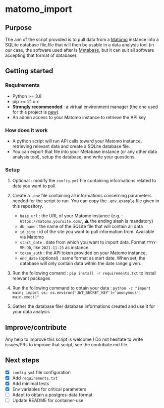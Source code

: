 # matomo_import
## Purpose
The aim of the script provided is to pull data from a [Matomo](matomo.org) instance into a SQLite database file,file that will then be usable in a data analysis tool (in our case, the software used after is [Metabase](metabase.com), but it can suit all software accepting that format of database).



## Getting started
### Requirements
- Python >= 3.8
- pip >= 21.x.x
- **Strongly recommended** : a virtual environment manager (the one used for this project is [pew](https://github.com/berdario/pew)).
- An admin access to your Matomo instance to retrieve the API key

### How does it work
- A python script will run API calls toward your Matomo instance, retrieving relevant data and create a SQLite database file.
- You can export that file into your Metabase instance (or any other data analysis tool), setup the database, and write your questions.

### Setup
1. Optional : modify the `config.yml` file containing informations related to data you want to pull.
2. Create a `.env` file containing all informations concerning parameters needed for the script to run. You can copy the `.env.example` file given in this repository.
    - `base_url` : the URL of your Matomo instance (e.g. : `https://matomo.yoursite.com/`, ⚠️ the ending slash is mandatory)
    - `db_name` : the name of the SQLite file that will contain all data
    - `id_site` : id of the site you want to pull information from. Available via Matomo
    - `start_date` : date from which you want to import data. Format `YYYY-MM-DD`, like `2021-11-23` as instance.
    - `token_auth` : the API token provided on your Matomo instance.
    - `end_date` (optional) : same format as start date. When set, the database will only contain data within the date range given.


3. Run the following comand : `pip install -r requirements.txt` to install relevant packages
4. Run the following command to obtain your data : `python -c "import main; import os; os.environ['JWT_SECRET_KEY']='anonymous'; main.exec()"`
5. Gather the database file/ database informations created and use it for your data analysis

## Improve/contribute
Any help to improve this script is welcome ! Do not hesitate to write issues/PRs to improve that script, see the contribute.md file.

## Next steps

- [x] `config.yml` file configuration
- [x] Add `requirements.txt`
- [x] Add minimal tests
- [x] Env variables for critical parameters
- [ ] Adapt to obtain a postgres-data format
- [ ] Update README for container-use